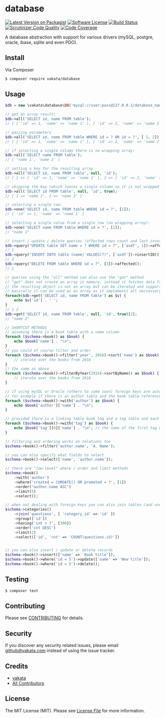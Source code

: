 # database

[![Latest Version on Packagist][ico-version]][link-packagist]
[![Software License][ico-license]](LICENSE.md)
[![Build Status][ico-travis]][link-travis]
[![Scrutinizer Code Quality][ico-code-quality]][link-scrutinizer]
[![Code Coverage][ico-scrutinizer]][link-scrutinizer]

A database abstraction with support for various drivers (mySQL, postgre, oracle, ibase, sqlite and even PDO).

## Install

Via Composer

``` bash
$ composer require vakata/database
```

## Usage

``` php
$db = new \vakata\database\DB('mysql://user:pass@127.0.0.1/database_name?charset=utf8');

// get an array result:
$db->all('SELECT id, name FROM table');
// [ [ 'id' => 1, 'name' => 'name 1' ], [ 'id' => 2, 'name' => 'name 2' ] ]

// passing parameters
$db->all('SELECT id, name FROM table WHERE id = ? OR id = ?', [ 1, 2]);
// [ [ 'id' => 1, 'name' => 'name 1' ], [ 'id' => 2, 'name' => 'name 2' ] ]

// if selecting a single column there is no wrapping array:
$db->all('SELECT name FROM table');
// [ 'name 1', 'name 2' ]

// setting a key for the resulting array
$db->all('SELECT id, name FROM table', null, 'id');
// [ 1 => [ 'id' => 1, 'name' => 'name 1' ], 2 => [ 'id' => 2, 'name' => 'name 2' ] ]

// skipping the key (which leaves a single column so it is not wrapped anymore)
$db->all('SELECT id FROM table', null, 'id', true);
// [ 1 => 'name 1', 2 => 'name 2' ]

// selecting a single row:
$db->one('SELECT id, name FROM table WHERE id = ?', [1]);
// [ 'id' => 1, 'name' => 'name 1' ]

// selecting a single value from a single row (no wrapping array):
$db->one('SELECT name FROM table WHERE id = ?', [1]);
// "name 1"

// insert / update / delete queries (affected rows count and last insert ID)
$db->query("UPDATE table SET name = ? WHERE id = ?", ['asdf', 1])->affected();
// 1
$db->query("INSERT INTO table (name) VALUES(?)", ['asdf'])->insertID();
// 3
$db->query("DELETE FROM table WHERE id = ?", [3])->affected();
// 1

// queries using the "all" method can also use the "get" method
// "get" does not create an array in memory, instead it fetches data from the mysql client
// the resulting object is not an array but can be iterated and supports indexes
// basically it can be used as an array as it implements all neccessary interfaces
foreach($db->get('SELECT id, name FROM table') as $v) {
    echo $v['id'] . ' ';
}
// 1 2
$db->get('SELECT id, name FROM table', null, 'id', true)[2];
// "name 2"

// SHORTCUT METHODS
// assuming there is a book table with a name column
foreach ($schema->book() as $book) {
    echo $book['name'] . "\n";
}
// you could of course filter and order
foreach ($schema->book()->filter('year', 2016)->sort('name') as $book) {
    // iterate over the books from 2016
}
// the same as above
foreach ($schema->book()->filterByYear(2016)->sortByName() as $book) {
    // iterate over the books from 2016
}

// if using mySQL or Oracle (others to come soon) foreign keys are automatically detected and can be fetched
// for example if there is an author table and the book table references it
foreach ($schema->book()->with('author') as $book) {
    echo $book['author']['name'] . "\n";
}

// provided there is a linking table book_tag and a tag table and each book has many tags you can do this
foreach ($schema->book()->with('tag') as $book) {
    echo $book['tag'][0]['name'] . "\n"; // the name of the first tag which the current book has
}

// filtering and ordering works on relations too
$schema->book()->filter('author.name', 'A. Name');

// you can also specify what fields to select
$schema->book()->select(['name', 'author.name']);

// there are "low-level" where / order and limit methods
$schema->book()
    ->with('author')
    ->where('created = CURDATE() OR promoted = ?', [1])
    ->order("author.name ASC")
    ->limit(5)
    ->select();

// when not dealing with foreign keys you can also join tables (and use group by / having)
$schema->categories()
    ->join('questions', [ 'category_id' => 'id' ])
    ->group(['id'])
    ->having('cnt > ?', [300])
    ->order('cnt DESC')
    ->limit(2)
    ->select(['id', 'cnt' => 'COUNT(questions.id)'])


// you can also insert / update or delete records
$schema->book()->insert(['name' => 'Book title']);
$schema->book()->where('id = 5')->update(['name' => 'New title']);
$schema->book()->where('id = 5')->delete();
```

## Testing

``` bash
$ composer test
```


## Contributing

Please see [CONTRIBUTING](CONTRIBUTING.md) for details.

## Security

If you discover any security related issues, please email github@vakata.com instead of using the issue tracker.

## Credits

- [vakata][link-author]
- [All Contributors][link-contributors]

## License

The MIT License (MIT). Please see [License File](LICENSE.md) for more information.

[ico-version]: https://img.shields.io/packagist/v/vakata/database.svg?style=flat-square
[ico-license]: https://img.shields.io/badge/license-MIT-brightgreen.svg?style=flat-square
[ico-travis]: https://img.shields.io/travis/vakata/database/master.svg?style=flat-square
[ico-scrutinizer]: https://img.shields.io/scrutinizer/coverage/g/vakata/database.svg?style=flat-square
[ico-code-quality]: https://img.shields.io/scrutinizer/g/vakata/database.svg?style=flat-square
[ico-downloads]: https://img.shields.io/packagist/dt/vakata/database.svg?style=flat-square
[ico-cc]: https://img.shields.io/codeclimate/github/vakata/database.svg?style=flat-square
[ico-cc-coverage]: https://img.shields.io/codeclimate/coverage/github/vakata/database.svg?style=flat-square

[link-packagist]: https://packagist.org/packages/vakata/database
[link-travis]: https://travis-ci.org/vakata/database
[link-scrutinizer]: https://scrutinizer-ci.com/g/vakata/database
[link-code-quality]: https://scrutinizer-ci.com/g/vakata/database
[link-downloads]: https://packagist.org/packages/vakata/database
[link-author]: https://github.com/vakata
[link-contributors]: ../../contributors
[link-cc]: https://codeclimate.com/github/vakata/database

